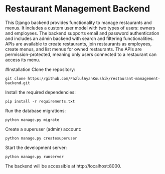# Restaurant Management Backend
This Django backend provides functionality to manage restaurants and menus. It includes a custom user model with two types of users: owners and employees. The backend supports email and password authentication and includes an admin backend with search and filtering functionalities. APIs are available to create restaurants, join restaurants as employees, create menus, and list menus for owned restaurants. The APIs are permission-protected, meaning only users connected to a restaurant can access its menu.

#Installation
Clone the repository:

    git clone https://github.com/FazlulAyanKoushik/restaurant-management-backend.git

Install the required dependencies:

    pip install -r requirements.txt

Run the database migrations:

    python manage.py migrate

Create a superuser (admin) account:

    python manage.py createsuperuser

Start the development server:

    python manage.py runserver

The backend will be accessible at http://localhost:8000.


